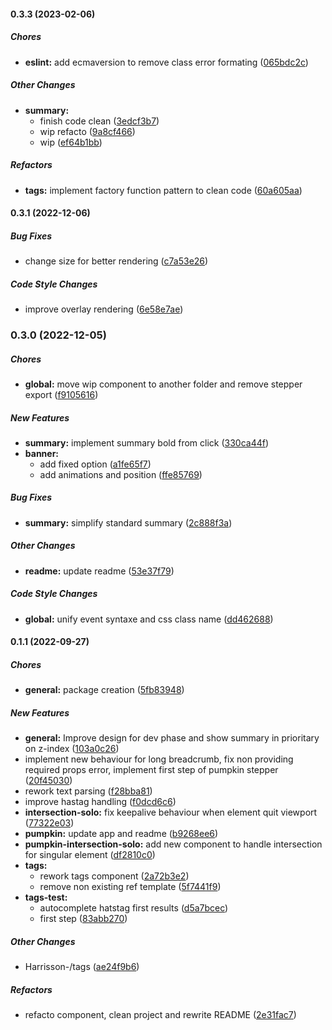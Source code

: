 #### 0.3.3 (2023-02-06)

##### Chores

* **eslint:**  add ecmaversion to remove class error formating ([065bdc2c](https://github.com/Harrisson-/pumpkin/commit/065bdc2cbf33d089cb2b6ef2f3776215b894bbd6))

##### Other Changes

* **summary:**
  *  finish code clean ([3edcf3b7](https://github.com/Harrisson-/pumpkin/commit/3edcf3b7bb01ff56c2c81ea211e124dbbe0eb194))
  *  wip refacto ([9a8cf466](https://github.com/Harrisson-/pumpkin/commit/9a8cf466a5e3209bb30017a4d2ef5042774c5201))
  *  wip ([ef64b1bb](https://github.com/Harrisson-/pumpkin/commit/ef64b1bb7f38bc1731dd901aa31f1cda9c956b41))

##### Refactors

* **tags:**  implement factory function pattern to clean code ([60a605aa](https://github.com/Harrisson-/pumpkin/commit/60a605aad4d9f079a9567d90c1aa12898bd7bfd7))

#### 0.3.1 (2022-12-06)

##### Bug Fixes

*  change size for better rendering ([c7a53e26](https://github.com/Harrisson-/pumpkin/commit/c7a53e26893a6a54b1573c8732a290d78a4a59a8))

##### Code Style Changes

*  improve overlay rendering ([6e58e7ae](https://github.com/Harrisson-/pumpkin/commit/6e58e7aeca05dcd9193079bd8caa93ac2e4f7dae))

### 0.3.0 (2022-12-05)

##### Chores

* **global:**  move wip component to another folder and remove stepper export ([f9105616](https://github.com/Harrisson-/pumpkin/commit/f910561633fa25b1aaa2e0766aa13eedbd75cc65))

##### New Features

* **summary:**  implement summary bold from click ([330ca44f](https://github.com/Harrisson-/pumpkin/commit/330ca44f13a9ad201aa737d939fd9045b827cac9))
* **banner:**
  *  add fixed option ([a1fe65f7](https://github.com/Harrisson-/pumpkin/commit/a1fe65f7fceb569365d05f4b11d0354d28a1a9e1))
  *  add animations and position ([ffe85769](https://github.com/Harrisson-/pumpkin/commit/ffe8576990c91e0e34d6432f483f290dd9e7c488))

##### Bug Fixes

* **summary:**  simplify standard summary ([2c888f3a](https://github.com/Harrisson-/pumpkin/commit/2c888f3a277e8e885bf17b2f57ca198cf5b984fe))

##### Other Changes

* **readme:**  update readme ([53e37f79](https://github.com/Harrisson-/pumpkin/commit/53e37f79820dd3b63e70470d5db994569f5ca71b))

##### Code Style Changes

* **global:**  unify event syntaxe and css class name ([dd462688](https://github.com/Harrisson-/pumpkin/commit/dd46268807e324485ba9a6910e5df327b5baa88e))

#### 0.1.1 (2022-09-27)

##### Chores

* **general:**  package creation ([5fb83948](https://github.com/Harrisson-/pumpkin/commit/5fb839484b36e50aecbb52c06caf668cfc628fa5))

##### New Features

* **general:**  Improve design for dev phase and show summary in prioritary on z-index ([103a0c26](https://github.com/Harrisson-/pumpkin/commit/103a0c262cb6729f3e0d8e261a9d335f953a60e6))
*  implement new behaviour for long breadcrumb, fix non providing required props error, implement first step of pumpkin stepper ([20f45030](https://github.com/Harrisson-/pumpkin/commit/20f450302284b86c0b5063a78f73a3a7bc88a079))
*  rework text parsing ([f28bba81](https://github.com/Harrisson-/pumpkin/commit/f28bba81963318d738045efe490fdf15efbe509f))
*  improve hastag handling ([f0dcd6c6](https://github.com/Harrisson-/pumpkin/commit/f0dcd6c64c2f777c4e8dda8fcfa94af8c549ff58))
* **intersection-solo:**  fix keepalive behaviour when element quit viewport ([77322e03](https://github.com/Harrisson-/pumpkin/commit/77322e031d5342cda863841ed63c7c69f1758914))
* **pumpkin:**  update app and readme ([b9268ee6](https://github.com/Harrisson-/pumpkin/commit/b9268ee66dafe545517d34cb8415ea795afcbbc9))
* **pumpkin-intersection-solo:**  add new component to handle intersection for singular element ([df2810c0](https://github.com/Harrisson-/pumpkin/commit/df2810c0d5ddfe1a154bf1ffc1c395f6996e838e))
* **tags:**
  *  rework tags component ([2a72b3e2](https://github.com/Harrisson-/pumpkin/commit/2a72b3e238777c0886f55fa33e29046893f50a53))
  *  remove non existing ref template ([5f7441f9](https://github.com/Harrisson-/pumpkin/commit/5f7441f9e3233e1a36002419cf8b2ab332396c7e))
* **tags-test:**
  *  autocomplete hatstag first results ([d5a7bcec](https://github.com/Harrisson-/pumpkin/commit/d5a7bcec8ab8174cc30442feb9160834327817f4))
  *  first step ([83abb270](https://github.com/Harrisson-/pumpkin/commit/83abb2700fb702229cd5d2312197e91c8206f24d))

##### Other Changes

* Harrisson-/tags ([ae24f9b6](https://github.com/Harrisson-/pumpkin/commit/ae24f9b6f7a25702ef9ee684749930644fd29fa4))

##### Refactors

*  refacto component, clean project and rewrite README ([2e31fac7](https://github.com/Harrisson-/pumpkin/commit/2e31fac77185fa71e84b2d5a580bb9b075362075))

